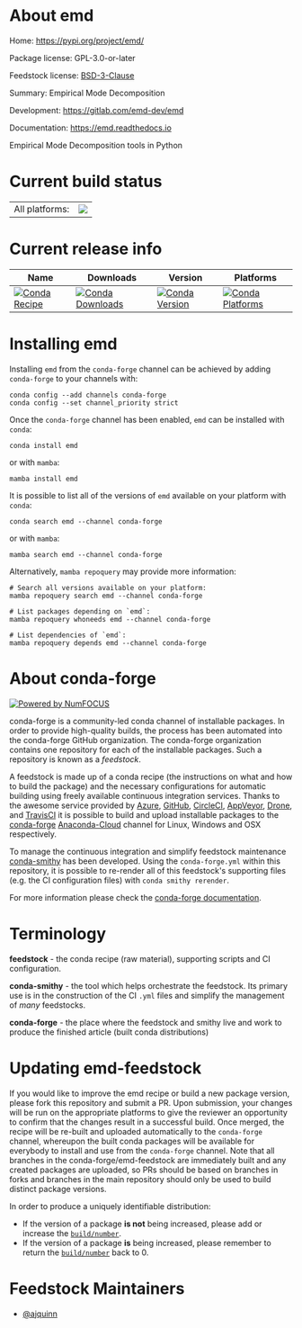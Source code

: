 About emd
=========

Home: https://pypi.org/project/emd/

Package license: GPL-3.0-or-later

Feedstock license: [BSD-3-Clause](https://github.com/conda-forge/emd-feedstock/blob/main/LICENSE.txt)

Summary: Empirical Mode Decomposition

Development: https://gitlab.com/emd-dev/emd

Documentation: https://emd.readthedocs.io

Empirical Mode Decomposition tools in Python

Current build status
====================


<table><tr><td>All platforms:</td>
    <td>
      <a href="https://dev.azure.com/conda-forge/feedstock-builds/_build/latest?definitionId=14813&branchName=main">
        <img src="https://dev.azure.com/conda-forge/feedstock-builds/_apis/build/status/emd-feedstock?branchName=main">
      </a>
    </td>
  </tr>
</table>

Current release info
====================

| Name | Downloads | Version | Platforms |
| --- | --- | --- | --- |
| [![Conda Recipe](https://img.shields.io/badge/recipe-emd-green.svg)](https://anaconda.org/conda-forge/emd) | [![Conda Downloads](https://img.shields.io/conda/dn/conda-forge/emd.svg)](https://anaconda.org/conda-forge/emd) | [![Conda Version](https://img.shields.io/conda/vn/conda-forge/emd.svg)](https://anaconda.org/conda-forge/emd) | [![Conda Platforms](https://img.shields.io/conda/pn/conda-forge/emd.svg)](https://anaconda.org/conda-forge/emd) |

Installing emd
==============

Installing `emd` from the `conda-forge` channel can be achieved by adding `conda-forge` to your channels with:

```
conda config --add channels conda-forge
conda config --set channel_priority strict
```

Once the `conda-forge` channel has been enabled, `emd` can be installed with `conda`:

```
conda install emd
```

or with `mamba`:

```
mamba install emd
```

It is possible to list all of the versions of `emd` available on your platform with `conda`:

```
conda search emd --channel conda-forge
```

or with `mamba`:

```
mamba search emd --channel conda-forge
```

Alternatively, `mamba repoquery` may provide more information:

```
# Search all versions available on your platform:
mamba repoquery search emd --channel conda-forge

# List packages depending on `emd`:
mamba repoquery whoneeds emd --channel conda-forge

# List dependencies of `emd`:
mamba repoquery depends emd --channel conda-forge
```


About conda-forge
=================

[![Powered by
NumFOCUS](https://img.shields.io/badge/powered%20by-NumFOCUS-orange.svg?style=flat&colorA=E1523D&colorB=007D8A)](https://numfocus.org)

conda-forge is a community-led conda channel of installable packages.
In order to provide high-quality builds, the process has been automated into the
conda-forge GitHub organization. The conda-forge organization contains one repository
for each of the installable packages. Such a repository is known as a *feedstock*.

A feedstock is made up of a conda recipe (the instructions on what and how to build
the package) and the necessary configurations for automatic building using freely
available continuous integration services. Thanks to the awesome service provided by
[Azure](https://azure.microsoft.com/en-us/services/devops/), [GitHub](https://github.com/),
[CircleCI](https://circleci.com/), [AppVeyor](https://www.appveyor.com/),
[Drone](https://cloud.drone.io/welcome), and [TravisCI](https://travis-ci.com/)
it is possible to build and upload installable packages to the
[conda-forge](https://anaconda.org/conda-forge) [Anaconda-Cloud](https://anaconda.org/)
channel for Linux, Windows and OSX respectively.

To manage the continuous integration and simplify feedstock maintenance
[conda-smithy](https://github.com/conda-forge/conda-smithy) has been developed.
Using the ``conda-forge.yml`` within this repository, it is possible to re-render all of
this feedstock's supporting files (e.g. the CI configuration files) with ``conda smithy rerender``.

For more information please check the [conda-forge documentation](https://conda-forge.org/docs/).

Terminology
===========

**feedstock** - the conda recipe (raw material), supporting scripts and CI configuration.

**conda-smithy** - the tool which helps orchestrate the feedstock.
                   Its primary use is in the construction of the CI ``.yml`` files
                   and simplify the management of *many* feedstocks.

**conda-forge** - the place where the feedstock and smithy live and work to
                  produce the finished article (built conda distributions)


Updating emd-feedstock
======================

If you would like to improve the emd recipe or build a new
package version, please fork this repository and submit a PR. Upon submission,
your changes will be run on the appropriate platforms to give the reviewer an
opportunity to confirm that the changes result in a successful build. Once
merged, the recipe will be re-built and uploaded automatically to the
`conda-forge` channel, whereupon the built conda packages will be available for
everybody to install and use from the `conda-forge` channel.
Note that all branches in the conda-forge/emd-feedstock are
immediately built and any created packages are uploaded, so PRs should be based
on branches in forks and branches in the main repository should only be used to
build distinct package versions.

In order to produce a uniquely identifiable distribution:
 * If the version of a package **is not** being increased, please add or increase
   the [``build/number``](https://docs.conda.io/projects/conda-build/en/latest/resources/define-metadata.html#build-number-and-string).
 * If the version of a package **is** being increased, please remember to return
   the [``build/number``](https://docs.conda.io/projects/conda-build/en/latest/resources/define-metadata.html#build-number-and-string)
   back to 0.

Feedstock Maintainers
=====================

* [@ajquinn](https://github.com/ajquinn/)

